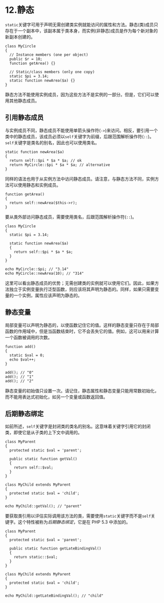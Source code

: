 # 12.静态

`static`关键字可用于声明无需创建类实例就能访问的属性和方法。静态(类)成员只存在于一个副本中，该副本属于类本身，而实例(非静态)成员是作为每个新对象的新副本创建的。

```
class MyCircle
{
  // Instance members (one per object)
  public $r = 10;
  function getArea() {}

  // Static/class members (only one copy)
  static $pi = 3.14;
  static function newArea($a) {}
}

```

静态方法不能使用实例成员，因为这些方法不是实例的一部分。但是，它们可以使用其他静态成员。

## 引用静态成员

与实例成员不同，静态成员不能使用单箭头操作符(`->`)来访问。相反，要引用一个类中的静态成员，该成员必须以`self`关键字为前缀，后跟范围解析操作符(`::`)。`self`关键字是类名的别名，因此也可以使用类名。

```
static function newArea($a)
{
  return self::$pi * $a * $a; // ok
  return MyCircle::$pi * $a * $a; // alternative
}

```

同样的语法也用于从实例方法中访问静态成员。请注意，与静态方法不同，实例方法可以使用静态和实例成员。

```
function getArea()
{
  return self::newArea($this->r);
}

```

要从类外部访问静态成员，需要使用类名，后跟范围解析操作符(`::`)。

```
class MyCircle
{
  static $pi = 3.14;

  static function newArea($a)
  {
    return self::$pi * $a * $a;
  }
}

echo MyCircle::$pi; // "3.14"
echo MyCircle::newArea(10); // "314"

```

这里可以看出静态成员的优势；无需创建类的实例就可以使用它们。因此，如果方法独立于实例变量执行泛型函数，则应该将其声明为静态的。同样，如果只需要变量的一个实例，属性应该声明为静态的。

## 静态变量

局部变量可以声明为静态的，以使函数记住它的值。这样的静态变量只存在于局部函数的作用域中，但是当函数结束时，它不会丢失它的值。例如，这可以用来计算一个函数被调用的次数。

```
function add()
{
  static $val = 0;
  echo $val++;
}

add(); // "0"
add(); // "1"
add(); // "2"

```

静态变量的初始值只设置一次。请记住，静态属性和静态变量只能用常数初始化，而不能用表达式初始化，如另一个变量或函数返回值。

## 后期静态绑定

如前所述，`self`关键字是封闭类的类名的别名。这意味着关键字引用它的封闭类，即使它是从子类的上下文中调用的。

```
class MyParent
{
  protected static $val = 'parent';

  public static function getVal()
  {
    return self::$val;
  }
}

class MyChild extends MyParent
{
  protected static $val = 'child';
}

echo MyChild::getVal(); // "parent"

```

要获取类引用以评估实际调用该方法的类，需要使用`static`关键字而不是`self`关键字。这个特性被称为*后期静态绑定*，它是在 PHP 5.3 中添加的。

```
class MyParent
{
  protected static $val = 'parent';

  public static function getLateBindingVal()
  {
    return static::$val;
  }
}

class MyChild extends MyParent
{
  protected static $val = 'child';
}

echo MyChild::getLateBindingVal(); // "child"

```
